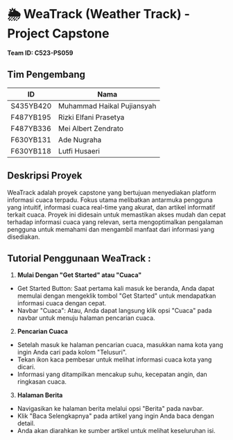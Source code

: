 # 🌦️ WeaTrack (Weather Track) - Project Capstone

**Team ID: C523-PS059**

## Tim Pengembang
| ID            | Nama                          |
| ------------- | ----------------------------- |
| S435YB420     | Muhammad Haikal Pujiansyah    |
| F487YB195     | Rizki Elfani Prasetya         |
| F487YB336     | Mei Albert Zendrato           |
| F630YB131     | Ade Nugraha                   |
| F630YB118     | Lutfi Husaeri                 |


## Deskripsi Proyek
WeaTrack adalah proyek capstone yang bertujuan menyediakan platform informasi cuaca terpadu. Fokus utama melibatkan antarmuka pengguna yang intuitif, informasi cuaca real-time yang akurat, dan artikel informatif terkait cuaca. Proyek ini didesain untuk memastikan akses mudah dan cepat terhadap informasi cuaca yang relevan, serta mengoptimalkan pengalaman pengguna untuk memahami dan mengambil manfaat dari informasi yang disediakan.


## Tutorial Penggunaan WeaTrack :
1. **Mulai Dengan "Get Started" atau "Cuaca"**
- Get Started Button: Saat pertama kali masuk ke beranda, Anda dapat memulai dengan mengeklik tombol "Get Started" untuk mendapatkan informasi cuaca dengan cepat.
- Navbar "Cuaca": Atau, Anda dapat langsung klik opsi "Cuaca" pada navbar untuk menuju halaman pencarian cuaca.
2. **Pencarian Cuaca**
- Setelah masuk ke halaman pencarian cuaca, masukkan nama kota yang ingin Anda cari pada kolom "Telusuri".
- Tekan ikon kaca pembesar untuk melihat informasi cuaca kota yang dicari.
- Informasi yang ditampilkan mencakup suhu, kecepatan angin, dan ringkasan cuaca.
3. **Halaman Berita**
- Navigasikan ke halaman berita melalui opsi "Berita" pada navbar.
- Klik "Baca Selengkapnya" pada artikel yang ingin Anda baca dengan detail.
- Anda akan diarahkan ke sumber artikel untuk melihat keseluruhan isi.